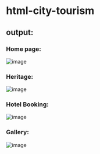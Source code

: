 # html-city-tourism
## output:
### Home page:
![image](https://github.com/Kirupanandhan/html-city-tourism/assets/94386222/26d946f2-a9df-4e87-9a38-541c9ed1265e)
###  Heritage:
![image](https://github.com/Kirupanandhan/html-city-tourism/assets/94386222/56a6a455-dcd1-404a-a43a-6cfe56a9c64e)

###  Hotel Booking:
![image](https://github.com/Kirupanandhan/html-city-tourism/assets/94386222/a487f140-f8b8-44b3-a250-d36b8e761bd8)

### Gallery:
![image](https://github.com/Kirupanandhan/html-city-tourism/assets/94386222/6673309b-a07d-4a72-8179-c03d99391a0b)

